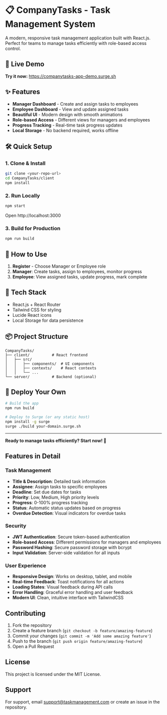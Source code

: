 # 📋 CompanyTasks - Task Management System

A modern, responsive task management application built with React.js. Perfect for teams to manage tasks efficiently with role-based access control.

## 🚀 Live Demo
**Try it now:** https://companytasks-app-demo.surge.sh

## ✨ Features
- **Manager Dashboard** - Create and assign tasks to employees
- **Employee Dashboard** - View and update assigned tasks  
- **Beautiful UI** - Modern design with smooth animations
- **Role-based Access** - Different views for managers and employees
- **Progress Tracking** - Real-time task progress updates
- **Local Storage** - No backend required, works offline

## 🛠️ Quick Setup

### 1. Clone & Install
```bash
git clone <your-repo-url>
cd CompanyTasks/client
npm install
```

### 2. Run Locally
```bash
npm start
```
Open http://localhost:3000

### 3. Build for Production
```bash
npm run build
```

## 📱 How to Use

1. **Register** - Choose Manager or Employee role
2. **Manager**: Create tasks, assign to employees, monitor progress
3. **Employee**: View assigned tasks, update progress, mark complete

## 🎯 Tech Stack
- React.js + React Router
- Tailwind CSS for styling
- Lucide React icons
- Local Storage for data persistence

## 📦 Project Structure
```
CompanyTasks/
├── client/          # React frontend
│   ├── src/
│   │   ├── components/  # UI components
│   │   ├── contexts/    # React contexts
│   │   └── ...
└── server/          # Backend (optional)
```

## 🚀 Deploy Your Own
```bash
# Build the app
npm run build

# Deploy to Surge (or any static host)
npm install -g surge
surge ./build your-domain.surge.sh
```

---
**Ready to manage tasks efficiently? Start now! 🎉**

## Features in Detail

### Task Management
- **Title & Description**: Detailed task information
- **Assignee**: Assign tasks to specific employees
- **Deadline**: Set due dates for tasks
- **Priority**: Low, Medium, High priority levels
- **Progress**: 0-100% progress tracking
- **Status**: Automatic status updates based on progress
- **Overdue Detection**: Visual indicators for overdue tasks

### Security
- **JWT Authentication**: Secure token-based authentication
- **Role-based Access**: Different permissions for managers and employees
- **Password Hashing**: Secure password storage with bcrypt
- **Input Validation**: Server-side validation for all inputs

### User Experience
- **Responsive Design**: Works on desktop, tablet, and mobile
- **Real-time Feedback**: Toast notifications for all actions
- **Loading States**: Visual feedback during API calls
- **Error Handling**: Graceful error handling and user feedback
- **Modern UI**: Clean, intuitive interface with TailwindCSS

## Contributing

1. Fork the repository
2. Create a feature branch (`git checkout -b feature/amazing-feature`)
3. Commit your changes (`git commit -m 'Add some amazing feature'`)
4. Push to the branch (`git push origin feature/amazing-feature`)
5. Open a Pull Request

## License

This project is licensed under the MIT License.

## Support

For support, email support@taskmanagement.com or create an issue in the repository.
